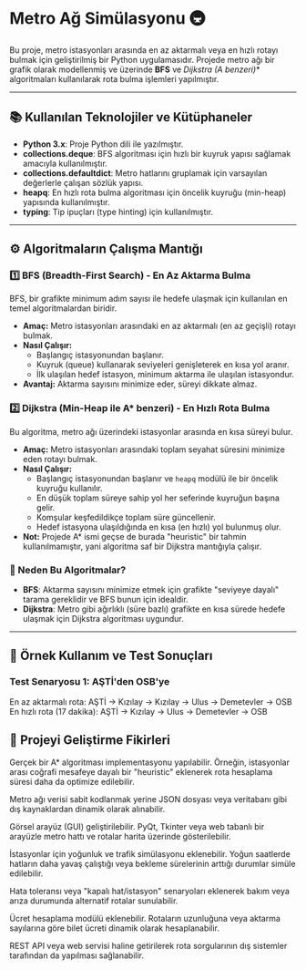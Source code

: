 # Metro Ağ Simülasyonu 🚇

Bu proje, metro istasyonları arasında en az aktarmalı veya en hızlı rotayı bulmak için geliştirilmiş bir Python uygulamasıdır. Projede metro ağı bir grafik olarak modellenmiş ve üzerinde **BFS** ve **Dijkstra (A* benzeri)** algoritmaları kullanılarak rota bulma işlemleri yapılmıştır.

---

## 📚 Kullanılan Teknolojiler ve Kütüphaneler

- **Python 3.x**: Proje Python dili ile yazılmıştır.
- **collections.deque**: BFS algoritması için hızlı bir kuyruk yapısı sağlamak amacıyla kullanılmıştır.
- **collections.defaultdict**: Metro hatlarını gruplamak için varsayılan değerlerle çalışan sözlük yapısı.
- **heapq**: En hızlı rota bulma algoritması için öncelik kuyruğu (min-heap) yapısında kullanılmıştır.
- **typing**: Tip ipuçları (type hinting) için kullanılmıştır.

---

## ⚙️ Algoritmaların Çalışma Mantığı

### 1️⃣ BFS (Breadth-First Search) - En Az Aktarma Bulma

BFS, bir grafikte minimum adım sayısı ile hedefe ulaşmak için kullanılan en temel algoritmalardan biridir.

- **Amaç:** Metro istasyonları arasındaki en az aktarmalı (en az geçişli) rotayı bulmak.
- **Nasıl Çalışır:**
  - Başlangıç istasyonundan başlanır.
  - Kuyruk (queue) kullanarak seviyeleri genişleterek en kısa yol aranır.
  - İlk ulaşılan hedef istasyon, minimum aktarma ile ulaşılan istasyondur.
- **Avantaj:** Aktarma sayısını minimize eder, süreyi dikkate almaz.

### 2️⃣ Dijkstra (Min-Heap ile A* benzeri) - En Hızlı Rota Bulma

Bu algoritma, metro ağı üzerindeki istasyonlar arasında en kısa süreyi bulur.

- **Amaç:** Metro istasyonları arasındaki toplam seyahat süresini minimize eden rotayı bulmak.
- **Nasıl Çalışır:**
  - Başlangıç istasyonundan başlanır ve `heapq` modülü ile bir öncelik kuyruğu kullanılır.
  - En düşük toplam süreye sahip yol her seferinde kuyruğun başına gelir.
  - Komşular keşfedildikçe toplam süre güncellenir.
  - Hedef istasyona ulaşıldığında en kısa (en hızlı) yol bulunmuş olur.
- **Not:** Projede A* ismi geçse de burada "heuristic" bir tahmin kullanılmamıştır, yani algoritma saf bir Dijkstra mantığıyla çalışır.

### 🎯 Neden Bu Algoritmalar?

- **BFS**: Aktarma sayısını minimize etmek için grafikte "seviyeye dayalı" tarama gereklidir ve BFS bunun için idealdir.
- **Dijkstra**: Metro gibi ağırlıklı (süre bazlı) grafikte en kısa sürede hedefe ulaşmak için Dijkstra algoritması uygundur.

---

## 🧪 Örnek Kullanım ve Test Sonuçları

### Test Senaryosu 1: AŞTİ'den OSB'ye
En az aktarmalı rota: AŞTİ -> Kızılay -> Kızılay -> Ulus -> Demetevler -> OSB
En hızlı rota (17 dakika): AŞTİ -> Kızılay -> Ulus -> Demetevler -> OSB

## 🚀 Projeyi Geliştirme Fikirleri
Gerçek bir A* algoritması implementasyonu yapılabilir. Örneğin, istasyonlar arası coğrafi mesafeye dayalı bir "heuristic" eklenerek rota hesaplama süresi daha da optimize edilebilir.

Metro ağı verisi sabit kodlanmak yerine JSON dosyası veya veritabanı gibi dış kaynaklardan dinamik olarak alınabilir.

Görsel arayüz (GUI) geliştirilebilir. PyQt, Tkinter veya web tabanlı bir arayüzle metro hattı ve rotalar harita üzerinde gösterilebilir.

İstasyonlar için yoğunluk ve trafik simülasyonu eklenebilir. Yoğun saatlerde hatların daha yavaş çalıştığı veya bekleme sürelerinin arttığı durumlar simüle edilebilir.

Hata toleransı veya "kapalı hat/istasyon" senaryoları eklenerek bakım veya arıza durumunda alternatif rotalar sunulabilir.

Ücret hesaplama modülü eklenebilir. Rotaların uzunluğuna veya aktarma sayılarına göre bilet ücreti dinamik olarak hesaplanabilir.

REST API veya web servisi haline getirilerek rota sorgularının dış sistemler tarafından da yapılması sağlanabilir.